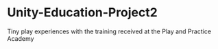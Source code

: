 # Unity-Education-Project2
 Tiny play experiences with the training received at the Play and Practice Academy
